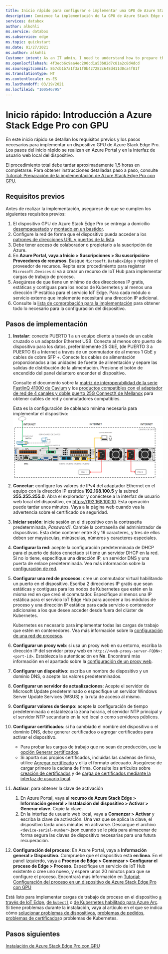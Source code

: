 ```yaml
---
title: Inicio rápido para configurar e implementar una GPU de Azure Stack Edge | Microsoft Docs
description: Comience la implementación de la GPU de Azure Stack Edge en cuanto reciba el dispositivo.
services: databox
author: alkohli
ms.service: databox
ms.subservice: edge
ms.topic: quickstart
ms.date: 01/27/2021
ms.author: alkohli
Customer intent: As an IT admin, I need to understand how to prepare the portal to quickly deploy Azure Stack Edge so I can use it to transfer data to Azure.
ms.openlocfilehash: 4f3ecb6c9aa4ec200cd1a53b82d7c81a2c8d4dcd
ms.sourcegitcommit: 867cb1b7a1f3a1f0b427282c648d411d0ca4f81f
ms.translationtype: HT
ms.contentlocale: es-ES
ms.lasthandoff: 03/19/2021
ms.locfileid: "100546795"
---
```

# <a name="quickstart-get-started-with-azure-stack-edge-pro-with-gpu"></a>Inicio rápido: Introducción a Azure Stack Edge Pro con GPU 

En este inicio rápido se detallan los requisitos previos y los pasos necesarios para implementar un dispositivo GPU de Azure Stack Edge Pro. Los pasos del inicio rápido se realizan en Azure Portal y en la interfaz de usuario web local del dispositivo. 

El procedimiento total debe tardar aproximadamente 1,5 horas en completarse. Para obtener instrucciones detalladas paso a paso, consulte [Tutorial: Preparación de la implementación de Azure Stack Edge Pro con GPU](azure-stack-edge-gpu-deploy-prep.md#deployment-configuration-checklist). 


## <a name="prerequisites"></a>Requisitos previos

Antes de realizar la implementación, asegúrese de que se cumplen los siguientes requisitos previos:

1. El dispositivo GPU de Azure Stack Edge Pro se entrega a domicilio [desempaquetado](azure-stack-edge-gpu-deploy-install.md#unpack-the-device) y [montado en un bastidor](azure-stack-edge-gpu-deploy-install.md#rack-the-device). 
1. Configure la red de forma que el dispositivo pueda acceder a los [patrones de direcciones URL y puertos de la lista](azure-stack-edge-gpu-system-requirements.md#networking-port-requirements). 
1. Debe tener acceso de colaborador o propietario a la suscripción de Azure.
1. En **Azure Portal, vaya a Inicio > Suscripciones > Su suscripción> Proveedores de recursos**. Busque `Microsoft.DataBoxEdge` y registre el proveedor de recursos. Repita este procedimiento para registrar `Microsoft.Devices` si va a crear un recurso de IoT Hub para implementar cargas de trabajo de proceso.
1. Asegúrese de que tiene un mínimo de dos direcciones IP gratis, estáticas y contiguas para los nodos de Kubernetes y al menos una dirección IP estática para el servicio IoT Edge. Para cada módulo o servicio externo que implemente necesitará una dirección IP adicional.
1. Consulte la [lista de comprobación para la implementación](azure-stack-edge-gpu-deploy-checklist.md) para obtener todo lo necesario para la configuración del dispositivo. 


## <a name="deployment-steps"></a>Pasos de implementación

1. **Instalar**: conecte PUERTO 1 a un equipo cliente a través de un cable cruzado o un adaptador Ethernet USB. Conecte al menos otro puerto de dispositivo para los datos, preferiblemente 25 GbE, (de PUERTO 3 a PUERTO 6) a Internet a través de un conmutador de al menos 1 GbE y cables de cobre SFP +. Conecte los cables de alimentación proporcionados a las unidades de fuente de alimentación y separe las salidas de distribución de la alimentación. Presione el botón de encendido del panel delantero encender el dispositivo.  

    Consulte el documento sobre la [matriz de interoperabilidad de la serie FastlinQ 41000 de Cavium](https://www.marvell.com/documents/xalflardzafh32cfvi0z/) y los [productos compatibles con el adaptador de red de 4 canales y doble puerto 25G ConnectX de Mellanox](https://docs.mellanox.com/display/ConnectX4LxFirmwarev14271016/Firmware+Compatible+Products) para obtener cables de red y conmutadores compatibles.

    Esta es la configuración de cableado mínima necesaria para implementar el dispositivo:  ![Backplane de un dispositivo cableado](./media/azure-stack-edge-gpu-quickstart/backplane-min-cabling-1.png)

2. **Conectar**: configure los valores de IPv4 del adaptador Ethernet en el equipo con la dirección IP estática **192.168.100.5** y la subred **255.255.255.0**. Abra el explorador y conéctese a la interfaz de usuario web local del dispositivo, en https://192.168.100.10. Esta operación puede tardar unos minutos. Vaya a la página web cuando vea la advertencia sobre el certificado de seguridad.

3. **Iniciar sesión**: inicie sesión en el dispositivo con la contraseña predeterminada, *Password1*. Cambie la contraseña del administrador de dispositivos. Esta debe contener entre 8 y 16 caracteres, y tres de ellos deben ser mayúsculas, minúsculas, números y caracteres especiales.

4. **Configurar la red**: acepte la configuración predeterminada de DHCP para el puerto de datos conectado si tiene un servidor DHCP en la red. Si no lo tiene, especifique una dirección IP, un servidor DNS y una puerta de enlace predeterminada. Vea más información sobre la [configuración de red](azure-stack-edge-gpu-deploy-configure-network-compute-web-proxy.md#configure-network).

5. **Configurar una red de procesos**: cree un conmutador virtual habilitando un puerto en el dispositivo. Escriba 2 direcciones IP gratis que sean estáticas y contiguas para los nodos de Kubernetes que estén en la misma red en que creó el conmutador. Especifique al menos una IP estática para el servicio IoT Edge Hub para acceder a los módulos de proceso y una dirección IP estática para cada servicio o contenedor adicionales a los que desee acceder desde fuera del clúster de Kubernetes. 

    Kubernetes es necesario para implementar todas las cargas de trabajo que estén en contenedores. Vea más información sobre la [configuración de una red de procesos](azure-stack-edge-gpu-deploy-configure-network-compute-web-proxy.md#enable-compute-network).

6. **Configurar un proxy web**: si usa un proxy web en su entorno, escriba la dirección IP del servidor proxy web en `http://<web-proxy-server-FQDN>:<port-id>`. Establezca la autenticación en **No**. Encontrará más información en el apartado sobre la [configuración de un proxy web](azure-stack-edge-gpu-deploy-configure-network-compute-web-proxy.md#configure-web-proxy).

7. **Configurar un dispositivo**: escriba un nombre de dispositivo y un dominio DNS, o acepte los valores predeterminados. 

8. **Configurar un servidor de actualizaciones**: Acepte el servidor de Microsoft Update predeterminado o especifique un servidor Windows Server Update Services (WSUS) y la ruta de acceso al mismo. 

9. **Configurar valores de tiempo**: acepte la configuración de tiempo predeterminada o establezca la zona horaria, el servidor NTP principal y el servidor NTP secundario en la red local o como servidores públicos.

10. **Configurar certificados**: si ha cambiado el nombre del dispositivo o el dominio DNS, debe generar certificados o agregar certificados para activar el dispositivo. 

    - Para probar las cargas de trabajo que no sean de producción, use la [opción Generar certificados](azure-stack-edge-gpu-deploy-configure-certificates.md#generate-device-certificates). 
    - Si aporta sus propios certificados, incluidas las cadenas de firma, utilice [Agregar certificado](azure-stack-edge-gpu-deploy-configure-certificates.md#bring-your-own-certificates) y elija el formato adecuado. Asegúrese de cargar primero la cadena de firma. Consulte los artículos sobre [creación de certificados](azure-stack-edge-gpu-create-certificates-tool.md) y de [carga de certificados mediante la interfaz de usuario local](azure-stack-edge-gpu-deploy-configure-certificates.md#bring-your-own-certificates).

11. **Activar**: para obtener la clave de activación 

    1. En Azure Portal, vaya al **recurso de Azure Stack Edge > Información general > Instalación del dispositivo > Activar > Generar clave**. Copie la clave. 
    1. En la interfaz de usuario web local, vaya a **Comenzar > Activar** y escriba la clave de activación. Una vez que se aplica la clave, el dispositivo tarda unos minutos en activarse. Descargue el archivo `<device-serial-number>`.json cuando se le pida para almacenar de forma segura las claves de dispositivo necesarias para una futura recuperación. 

12. **Configuración del proceso**: En Azure Portal, vaya a **Información general > Dispositivo**. Compruebe que el dispositivo está **en línea**. En el panel izquierdo, vaya a **Proceso de Edge > Comenzar > Configurar el proceso de Edge > Proceso**. Especifique un servicio de IoT Hub existente o cree uno nuevo, y espere unos 20 minutos para que se configure el proceso. Encontrará más información en [Tutorial: Configuración del proceso en un dispositivo de Azure Stack Edge Pro con GPU](azure-stack-edge-gpu-deploy-configure-compute.md)

Está listo para implementar cargas de trabajo de proceso en el dispositivo [a través de IoT Edge](azure-stack-edge-gpu-deploy-sample-module-marketplace.md), [de `kubectl`](azure-stack-edge-gpu-create-kubernetes-cluster.md) o [de Kubernetes habilitado para Azure Arc](azure-stack-edge-gpu-deploy-arc-kubernetes-cluster.md). Si tiene problemas durante la instalación, vaya al artículo en el que se indica cómo [solucionar problemas de dispositivos](), [problemas de pedidos](azure-stack-edge-gpu-troubleshoot.md), [problemas de certificados](azure-stack-edge-gpu-certificate-troubleshooting.md)o problemas de Kubernetes. 

## <a name="next-steps"></a>Pasos siguientes

[Instalación de Azure Stack Edge Pro con GPU](./azure-stack-edge-gpu-deploy-install.md)



